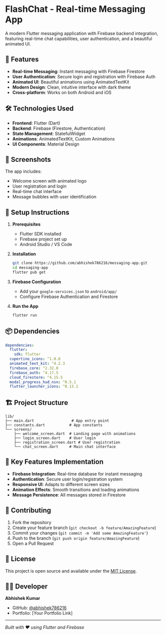 # FlashChat - Real-time Messaging App

A modern Flutter messaging application with Firebase backend integration, featuring real-time chat capabilities, user authentication, and a beautiful animated UI.

## 🚀 Features

- **Real-time Messaging**: Instant messaging with Firebase Firestore
- **User Authentication**: Secure login and registration with Firebase Auth
- **Animated UI**: Beautiful animations using AnimatedTextKit
- **Modern Design**: Clean, intuitive interface with dark theme
- **Cross-platform**: Works on both Android and iOS

## 🛠️ Technologies Used

- **Frontend**: Flutter (Dart)
- **Backend**: Firebase (Firestore, Authentication)
- **State Management**: StatefulWidget
- **Animations**: AnimatedTextKit, Custom Animations
- **UI Components**: Material Design

## 📱 Screenshots

The app includes:
- Welcome screen with animated logo
- User registration and login
- Real-time chat interface
- Message bubbles with user identification

## 🔧 Setup Instructions

1. **Prerequisites**
   - Flutter SDK installed
   - Firebase project set up
   - Android Studio / VS Code

2. **Installation**
   ```bash
   git clone https://github.com/abhishek786216/messaging-app.git
   cd messaging-app
   flutter pub get
   ```

3. **Firebase Configuration**
   - Add your `google-services.json` to `android/app/`
   - Configure Firebase Authentication and Firestore

4. **Run the App**
   ```bash
   flutter run
   ```

## 📦 Dependencies

```yaml
dependencies:
  flutter:
    sdk: flutter
  cupertino_icons: ^1.0.8
  animated_text_kit: ^4.2.3
  firebase_core: ^2.32.0
  firebase_auth: ^4.17.5
  cloud_firestore: ^4.15.5
  modal_progress_hud_nsn: ^0.5.1
  flutter_launcher_icons: ^0.13.1
```

## 🏗️ Project Structure

```
lib/
├── main.dart                 # App entry point
├── constants.dart           # App constants
└── screens/
    ├── welcome_screen.dart  # Landing page with animations
    ├── login_screen.dart    # User login
    ├── registration_screen.dart # User registration
    └── chat_screen.dart     # Main chat interface
```

## 🎯 Key Features Implementation

- **Firebase Integration**: Real-time database for instant messaging
- **Authentication**: Secure user login/registration system
- **Responsive UI**: Adapts to different screen sizes
- **Animation Effects**: Smooth transitions and loading animations
- **Message Persistence**: All messages stored in Firestore

## 🤝 Contributing

1. Fork the repository
2. Create your feature branch (`git checkout -b feature/AmazingFeature`)
3. Commit your changes (`git commit -m 'Add some AmazingFeature'`)
4. Push to the branch (`git push origin feature/AmazingFeature`)
5. Open a Pull Request

## 📄 License

This project is open source and available under the [MIT License](LICENSE).

## 👨‍💻 Developer

**Abhishek Kumar**
- GitHub: [@abhishek786216](https://github.com/abhishek786216)
- Portfolio: [Your Portfolio Link]

---

*Built with ❤️ using Flutter and Firebase*
